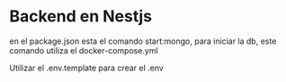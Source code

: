 
# Backend en Nestjs

en el package.json esta el comando start:mongo, para iniciar la db, este comando utiliza el docker-compose.yml


Utilizar el .env.template para crear el .env
